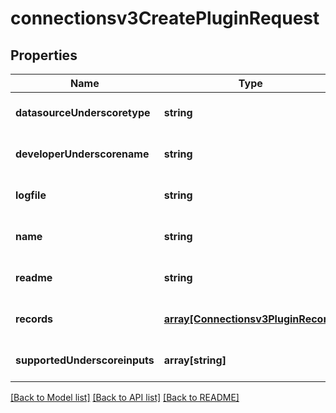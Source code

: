 # connectionsv3CreatePluginRequest

## Properties
Name | Type | Description | Notes
------------ | ------------- | ------------- | -------------
**datasourceUnderscoretype** | **string** | datasource type | [optional] [default to null]
**developerUnderscorename** | **string** | developer | [optional] [default to null]
**logfile** | **string** | plugin logfile | [optional] [default to null]
**name** | **string** | plugin name | [optional] [default to null]
**readme** | **string** | readme | [optional] [default to null]
**records** | [**array[Connectionsv3PluginRecord]**](Connectionsv3PluginRecord.md) | Guardium fields | [optional] [default to null]
**supportedUnderscoreinputs** | **array[string]** | supported input types | [optional] [default to null]

[[Back to Model list]](../README.md#documentation-for-models) [[Back to API list]](../README.md#documentation-for-api-endpoints) [[Back to README]](../README.md)


